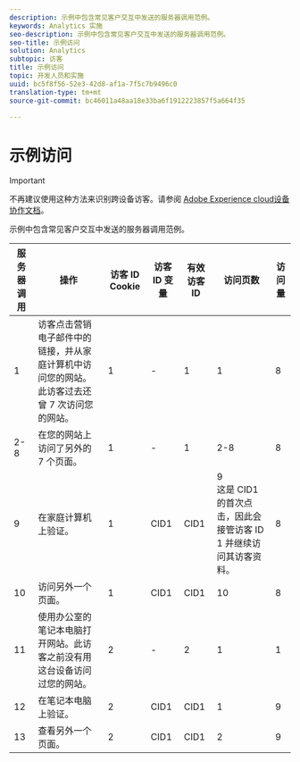 ```yaml
---
description: 示例中包含常见客户交互中发送的服务器调用范例。
keywords: Analytics 实施
seo-description: 示例中包含常见客户交互中发送的服务器调用范例。
seo-title: 示例访问
solution: Analytics
subtopic: 访客
title: 示例访问
topic: 开发人员和实施
uuid: bc5f8f56-52e3-42d8-af1a-7f5c7b9496c0
translation-type: tm+mt
source-git-commit: bc46011a48aa18e33ba6f1912223857f5a664f35

---
```



# 示例访问

>[!IMPORTANT]
>
>不再建议使用这种方法来识别跨设备访客。请参阅 [Adobe Experience cloud设备协作文档](https://marketing.adobe.com/resources/help/en_US/mcdc/)。

示例中包含常见客户交互中发送的服务器调用范例。

| 服务器调用 | 操作 | 访客 ID Cookie | 访客 ID 变量 | 有效访客 ID | 访问页数 | 访问量 |
|--- |--- |--- |--- |--- |--- |--- |
| 1 | 访客点击营销电子邮件中的链接，并从家庭计算机中访问您的网站。此访客过去还曾 7 次访问您的网站。 | 1 | - | 1 | 1 | 8 |
| 2-8 | 在您的网站上访问了另外的 7 个页面。 | 1 | - | 1 | 2-8 | 8 |
| 9 | 在家庭计算机上验证。 | 1 | CID1 | CID1 | 9 <br>这是 CID1 的首次点击，因此会接管访客 ID 1 并继续访问其访客资料。</br> | 8 |
| 10 | 访问另外一个页面。 | 1 | CID1 | CID1 | 10 | 8 |
| 11 | 使用办公室的笔记本电脑打开网站。此访客之前没有用这台设备访问过您的网站。 | 2 | - | 2 | 1 | 1 |
| 12 | 在笔记本电脑上验证。 | 2 | CID1 | CID1 | 1 | 9 |
| 13 | 查看另外一个页面。 | 2 | CID1 | CID1 | 2 | 9 |

